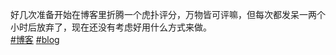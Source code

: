 <p>好几次准备开始在博客里折腾一个虎扑评分，万物皆可评嘛，但每次都发呆一两个小时后放弃了，现在还没有考虑好用什么方式来做。<br /><a href="https://e5n.cc/tags/%E5%8D%9A%E5%AE%A2" class="mention hashtag" rel="tag">#<span>博客</span></a> <a href="https://e5n.cc/tags/blog" class="mention hashtag" rel="tag">#<span>blog</span></a></p>